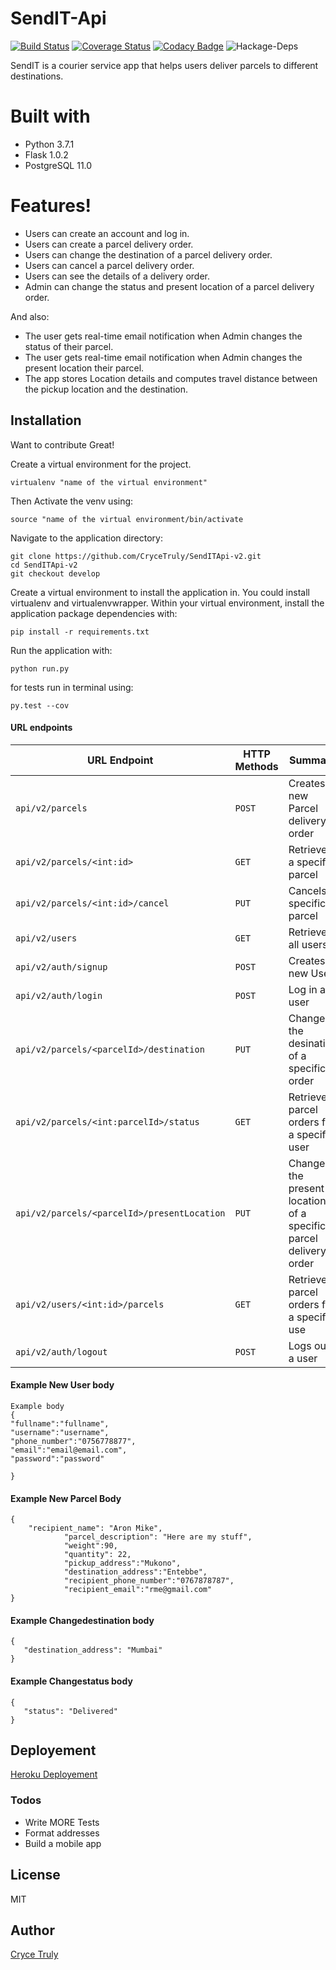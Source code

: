 # SendIT-Api
[![Build Status](https://travis-ci.org/CryceTruly/SendITApi-v2.svg?branch=dev)](https://travis-ci.org/CryceTruly/SendITApi-v2)
[![Coverage Status](https://coveralls.io/repos/github/CryceTruly/SendITApi-v2/badge.svg?branch=dev)](https://coveralls.io/github/CryceTruly/SendITApi-v2?branch=dev)
[![Codacy Badge](https://api.codacy.com/project/badge/Grade/ac47983c1bc5459e9774c9af64f7974d)](https://www.codacy.com/app/CryceTruly/SendIT-Api?utm_source=github.com&amp;utm_medium=referral&amp;utm_content=CryceTruly/SendIT-Api&amp;utm_campaign=Badge_Grade)
![Hackage-Deps](https://img.shields.io/hackage-deps/v/lens.svg)

SendIT is a courier service app that helps users deliver parcels to different destinations.
# Built with

  - Python 3.7.1
  - Flask 1.0.2
  - PostgreSQL 11.0


#  Features!

  - Users can create an account and log in.
  - Users can create a parcel delivery order.
  - Users can change the destination of a parcel delivery order.
  - Users can cancel a parcel delivery order.
  - Users can see the details of a delivery order.
  - Admin can change the status and present location of a parcel delivery order.




And  also:
- The user gets real-time email notification when Admin changes the status of their parcel.
- The user gets real-time email notification when Admin changes the present location their parcel.
- The app stores Location details and computes travel distance between the pickup location and the destination.




## Installation
Want to contribute Great!

Create a virtual environment for the project.

```
virtualenv "name of the virtual environment"
```
Then Activate the venv using:
```
source "name of the virtual environment/bin/activate
```

 Navigate to the application directory:

```
git clone https://github.com/CryceTruly/SendITApi-v2.git
cd SendITApi-v2
git checkout develop
```

Create a virtual environment to install the
application in. You could install virtualenv and virtualenvwrapper.
Within your virtual environment, install the application package dependencies with:

```
pip install -r requirements.txt
```

 Run the application with:

```
python run.py
```
for tests run in terminal using:

```
py.test --cov
```

#### URL endpoints

| URL Endpoint | HTTP Methods | Summary |
| -------- | ------------- | --------- |
| `api/v2/parcels` | `POST`  | Creates a new Parcel delivery order|
| `api/v2/parcels/<int:id>` | `GET` | Retrieves a specific parcel
| `api/v2/parcels/<int:id>/cancel` | `PUT` | Cancels a specific parcel
| `api/v2/users` | `GET` | Retrieve all users |
| `api/v2/auth/signup` | `POST` |  Creates a new User |
| `api/v2/auth/login` | `POST` |  Log in a user |
| `api/v2/parcels/<parcelId>/destination`|`PUT`| Change the desination of a specific  order
| `api/v2/parcels/<int:parcelId>/status` | `GET` | Retrieves parcel orders for a specific user |
| `api/v2/parcels/<parcelId>/presentLocation`|`PUT`| Change the present location of a specific parcel delivery order|
| `api/v2/users/<int:id>/parcels` | `GET` | Retrieves parcel orders for a specific use|
| `api/v2/auth/logout` | `POST` |  Logs out a user |




#### Example New User body
```
Example body
{
"fullname":"fullname",
"username":"username",
"phone_number":"0756778877",
"email":"email@email.com",
"password":"password"

}
```

#### Example New Parcel Body
```
{
	"recipient_name": "Aron Mike",
            "parcel_description": "Here are my stuff",
            "weight":90,
            "quantity": 22,
            "pickup_address":"Mukono",
            "destination_address":"Entebbe",
            "recipient_phone_number":"0767878787",
            "recipient_email":"rme@gmail.com"
}
```

#### Example Changedestination body
 ```'
 {
 	"destination_address": "Mumbai"
 }
 ```

 #### Example Changestatus body
 ```'
 {
 	"status": "Delivered"
 }
 ```

## Deployement
[Heroku Deployement](https://trulysendit.herokuapp.com)

### Todos

 - Write MORE Tests
 - Format addresses
 - Build a mobile app

License
---
MIT
## Author
[Cryce Truly](https://github.com/crycetruly)
